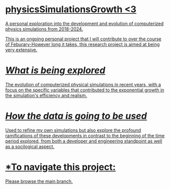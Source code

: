# <u>physicsSimulationsGrowth<u>    <3
A personal exploration into the development and evolution of computerized physics simulations from 2018-2024. 


This is an ongoing personal project that I will contribute to over the course of Feburary-However long it takes, this research project is aimed at being very extensive. 


# *What is being explored*

The evolution of computerized physical simulations in recent years, with a focus on the specific variables that contributed to the exponential growth in the simulation's efficiency and realism. 


# *How the data is going to be used*

Used to refine my own simulations but also explore the profound ramifications of these developments in contrast to the beginning of the time period explored, from both a developer and engineering standpoint as well as a socilogical aspect. 


# *To navigate this project:

Please browse the main branch. 
